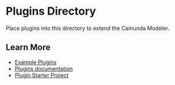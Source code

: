 # Plugins Directory

Place plugins into this directory to extend the Camunda Modeler.

## Learn More

* [Example Plugins](https://github.com/camunda/camunda-modeler-plugins)
* [Plugins documentation](https://github.com/camunda/camunda-modeler/tree/${TAG}/docs/plugins)
* [Plugin Starter Project](https://github.com/camunda/camunda-modeler-plugin-example)

